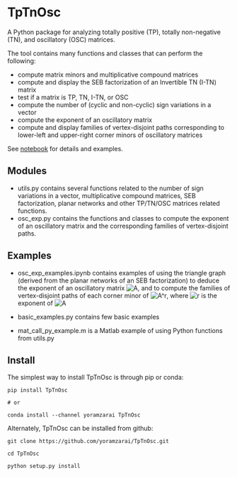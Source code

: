 # TpTnOsc
A Python package for analyzing totally positive (TP), totally non-negative (TN), and oscillatory (OSC) matrices.

The tool contains many functions and classes that can perform the following:
* compute matrix minors and multiplicative compound matrices
* compute and display the SEB factorization of an Invertible TN (I-TN) matrix
* test if a matrix is TP, TN, I-TN, or OSC
* compute the number of (cyclic and non-cyclic) sign variations in a vector
* compute the exponent of an oscillatory matrix
* compute and display families of vertex-disjoint paths corresponding to lower-left and upper-right corner minors of oscillatory matrices

See [notebook](https://github.com/yoramzarai/TpTnOsc/blob/master/examples/osc_exp_examples.ipynb) for details and examples.

## Modules
- utils.py contains several functions related to the number of sign variations in a vector, multiplicative compound matrices, SEB factorization, planar networks and other TP/TN/OSC matrices related functions.
- osc_exp.py contains the functions and classes to compute the exponent of an oscillatory matrix and the corresponding families of vertex-disjoint paths.


## Examples
- osc_exp_examples.ipynb contains examples of using the triangle graph (derived from the planar networks of an SEB factorization) to deduce the exponent of an oscillatory matrix ![A](https://render.githubusercontent.com/render/math?math=A), and to compute the families of vertex-disjoint paths of each corner minor of ![A^r](https://render.githubusercontent.com/render/math?math=A%5Er), where ![r](https://render.githubusercontent.com/render/math?math=r) is the exponent of ![A](https://render.githubusercontent.com/render/math?math=A)

- basic_examples.py contains few basic examples

- mat_call_py_example.m is a Matlab example of using Python functions from utils.py

## Install
The simplest way to install TpTnOsc is through pip or conda:

```
pip install TpTnOsc

# or

conda install --channel yoramzarai TpTnOsc
```

Alternately, TpTnOsc can be installed from github:
```
git clone https://github.com/yoramzarai/TpTnOsc.git

cd TpTnOsc

python setup.py install
```

